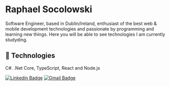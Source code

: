 # Raphael Socolowski

Software Engineer, based in Dublin/Ireland, enthusiast of the best web & mobile development technologies and passionate by programming and learning new things.
Here you will be able to see technologies I am currently studyding.

## 🔧 Technologies
C#. .Net Core, TypeScript, React and Node.js

[![Linkedin Badge](https://img.shields.io/badge/-Raphael%20Socolowski-6633cc?style=flat-square&logo=Linkedin&logoColor=white&link=https://www.linkedin.com/in/raphaelswk/)](https://www.linkedin.com/in/raphaelswk/) 
[![Gmail Badge](https://img.shields.io/badge/-raphael.swk@gmail.com-6633cc?style=flat-square&logo=Gmail&logoColor=white&link=mailto:raphael.swk@gmail.com)](mailto:raphael.swk@gmail.com)

<!--
**raphaelswk/raphaelswk** is a ✨ _special_ ✨ repository because its `README.md` (this file) appears on your GitHub profile.

Here are some ideas to get you started:

- 🔭 I’m currently working on ...
- 🌱 I’m currently learning ...
- 👯 I’m looking to collaborate on ...
- 🤔 I’m looking for help with ...
- 💬 Ask me about ...
- 📫 How to reach me: ...
- 😄 Pronouns: ...
- ⚡ Fun fact: ...
-->
